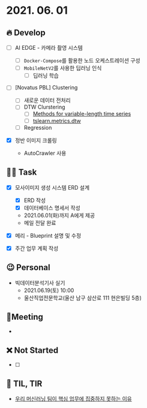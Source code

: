 # 2021. 06. 01

## 🔥 Develop

- [ ] AI EDGE - 카메라 촬영 시스템

  - [ ] `Docker-Compose`를 활용한 노드 오케스트레이션 구성
  - [ ] `MobileNetV2`를 사용한 딥러닝 인식
    - [ ] 딥러닝 학습
- [ ] [Novatus PBL] Clustering
  - [ ] 새로운 데이터 전처리
  - [ ] DTW Clurstering
    - [ ] [Methods for variable-length time series](https://tslearn.readthedocs.io/en/stable/variablelength.html#clustering)
    - [ ] [tslearn.metrics.dtw](https://tslearn.readthedocs.io/en/stable/gen_modules/metrics/tslearn.metrics.dtw.html)
  - [ ] Regression
- [x] 정반 이미지 크롤링
  * AutoCrawler 사용



##  🏳‍🌈 Task

- [x] 모사이미지 생성 시스템 ERD 설계
  - [x] ERD 작성
  - [x] 데이터베이스 명세서 작성
  - 2021.06.01(화)까지 A에게 제공
  - 메일 전달 완료
- [x] 메리 - Blueprint 설명 및 수정
- [x] 주간 업무 계획 작성



## 😉 Personal

* 빅데이터분석기사 실기
  * 2021.06.19(토) 10:00
  * 울산직업전문학교(울산 남구 삼산로 111 현은빌딩 5층)



## :dizzy: ​Meeting

* 



## ❌ Not Started

- [ ] 



## 📸 TIL, TIR

* [우리 머신러닝 팀이 핵심 업무에 집중하지 못하는 이유](https://www.superb-ai.com/ko-blog/dataplatform-for-mlops)

